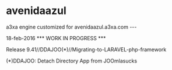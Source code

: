 # avenidaazul
a3xa engine customized for avenidaazul.a3xa.com ---

18-feb-2016 *** WORK IN PROGRESS ***

Release 9.41//DDAJOO(\*)//Migrating-to-LARAVEL-php-framework

(\*)DDAJOO: Detach Directory App from JOOmlasucks

